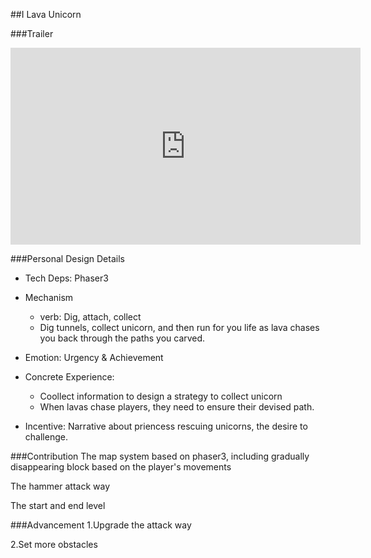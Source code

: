 ##I Lava Unicorn 


###Trailer
<iframe width="560" height="315" src="https://www.youtube.com/embed/F62M49YRLjg" frameborder="0" allow="accelerometer; autoplay; encrypted-media; gyroscope; picture-in-picture" allowfullscreen></iframe>

###Personal Design Details
- Tech Deps: Phaser3
- Mechanism
	- verb: Dig, attach, collect
	- Dig tunnels, collect unicorn, and then run for you life as lava chases you back through the paths you carved.

- Emotion: Urgency & Achievement

- Concrete Experience: 
	- Coollect information to design a strategy to collect unicorn
	- When lavas chase players, they need to ensure their devised path.

- Incentive: Narrative about priencess rescuing unicorns, the desire to challenge.


###Contribution
The map system based on phaser3, including gradually disappearing block based on the player's movements

The hammer attack way

The start and end level

###Advancement
1.Upgrade the attack way

2.Set more obstacles